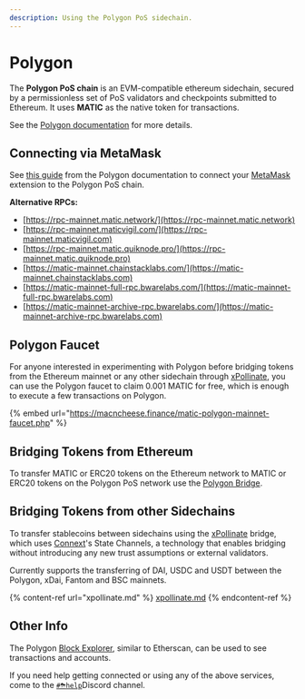 ```yaml
---
description: Using the Polygon PoS sidechain.
---
```


# Polygon

The **Polygon PoS chain** is an EVM-compatible ethereum sidechain, secured by a permissionless set of PoS validators and checkpoints submitted to Ethereum. It uses **MATIC** as the native token for transactions.

See the [Polygon documentation](https://www.xdaichain.com) for more details.

## Connecting via MetaMask

See [this guide](https://docs.matic.network/docs/develop/metamask/config-polygon-on-metamask/) from the Polygon documentation to connect your [MetaMask](https://metamask.io) extension to the Polygon PoS chain.

**Alternative RPCs:**

* &#x20;[https://rpc-mainnet.matic.network/](https://rpc-mainnet.matic.network)
* [https://rpc-mainnet.maticvigil.com/](https://rpc-mainnet.maticvigil.com)
* [https://rpc-mainnet.matic.quiknode.pro/](https://rpc-mainnet.matic.quiknode.pro)
* [https://matic-mainnet.chainstacklabs.com/](https://matic-mainnet.chainstacklabs.com)
* [https://matic-mainnet-full-rpc.bwarelabs.com/](https://matic-mainnet-full-rpc.bwarelabs.com)
* [https://matic-mainnet-archive-rpc.bwarelabs.com/](https://matic-mainnet-archive-rpc.bwarelabs.com)

## Polygon Faucet

For anyone interested in experimenting with Polygon before bridging tokens from the Ethereum mainnet or any other sidechain through [xPollinate](https://xpollinate.io), you can use the Polygon faucet to claim 0.001 MATIC for free, which is enough to execute a few transactions on Polygon.

{% embed url="https://macncheese.finance/matic-polygon-mainnet-faucet.php" %}

## Bridging Tokens from Ethereum

To transfer MATIC or ERC20 tokens on the Ethereum network to MATIC or ERC20 tokens on the Polygon PoS network use the [Polygon Bridge](https://wallet.matic.network/bridge).

## Bridging Tokens from other Sidechains

To transfer stablecoins between sidechains using the [xPollinate](https://xpollinate.io) bridge, which uses [Connext](https://connext.network)'s State Channels, a technology that enables bridging without introducing any new trust assumptions or external validators.

Currently supports the transferring of DAI, USDC and USDT between the Polygon, xDai, Fantom and BSC mainnets.

{% content-ref url="xpollinate.md" %}
[xpollinate.md](xpollinate.md)
{% endcontent-ref %}

## Other Info

The Polygon [Block Explorer](https://polygonscan.com), similar to Etherscan, can be used to see transactions and accounts.

If you need help getting connected or using any of the above services, come to the [`#⛈help`](https://discord.gg/3AjG7XvRJZ)Discord channel.
